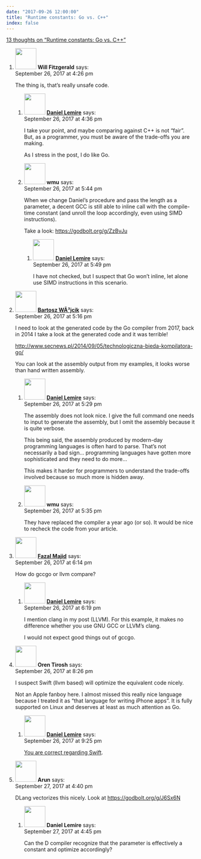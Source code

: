 ```yaml
---
date: "2017-09-26 12:00:00"
title: "Runtime constants: Go vs. C++"
index: false
---
```


[13 thoughts on &ldquo;Runtime constants: Go vs. C++&rdquo;](/lemire/blog/2017/09-26-runtime-constants-go-vs-c)

<ol class="comment-list">
<li id="comment-287185" class="comment even thread-even depth-1 parent">
<div class="comment-author vcard">
<img alt src="https://secure.gravatar.com/avatar/8b70790f2d886a2568bf35f10a3af9b1?s=56&#038;d=mm&#038;r=g" srcset="https://secure.gravatar.com/avatar/8b70790f2d886a2568bf35f10a3af9b1?s=112&#038;d=mm&#038;r=g 2x" class="avatar avatar-56 photo" height="56" width="56" decoding="async" /> <b class="fn">Will Fitzgerald</b> <span class="says">says:</span> </div>
<div class="comment-metadata"><time datetime="2017-09-26T16:26:33+00:00">September 26, 2017 at 4:26 pm</time></a> </div>
<div class="comment-content">
<p>The thing is, that&rsquo;s really unsafe code.</p>
</div>
<ol class="children">
<li id="comment-287187" class="comment byuser comment-author-lemire bypostauthor odd alt depth-2">
<div class="comment-author vcard">
<img alt src="https://secure.gravatar.com/avatar/2ca999bef9535950f5b84281a4dab006?s=56&#038;d=mm&#038;r=g" srcset="https://secure.gravatar.com/avatar/2ca999bef9535950f5b84281a4dab006?s=112&#038;d=mm&#038;r=g 2x" class="avatar avatar-56 photo" height="56" width="56" decoding="async" /> <b class="fn"><a href="https://lemire.me/en/" class="url" rel="ugc">Daniel Lemire</a></b> <span class="says">says:</span> </div>
<div class="comment-metadata"><time datetime="2017-09-26T16:36:53+00:00">September 26, 2017 at 4:36 pm</time></a> </div>
<div class="comment-content">
<p>I take your point, and maybe comparing against C++ is not &ldquo;fair&rdquo;. But, as a programmer, you must be aware of the trade-offs you are making.</p>
<p>As I stress in the post, I do like Go.</p>
</div>
</li>
<li id="comment-287196" class="comment even depth-2 parent">
<div class="comment-author vcard">
<img alt src="https://secure.gravatar.com/avatar/24cfa9591263008553ae4c125b6a9934?s=56&#038;d=mm&#038;r=g" srcset="https://secure.gravatar.com/avatar/24cfa9591263008553ae4c125b6a9934?s=112&#038;d=mm&#038;r=g 2x" class="avatar avatar-56 photo" height="56" width="56" loading="lazy" decoding="async" /> <b class="fn">wmu</b> <span class="says">says:</span> </div>
<div class="comment-metadata"><time datetime="2017-09-26T17:44:25+00:00">September 26, 2017 at 5:44 pm</time></a> </div>
<div class="comment-content">
<p>When we change Daniel&rsquo;s procedure and pass the length as a parameter, a decent GCC is still able to inline call with the compile-time constant (and unroll the loop accordingly, even using SIMD instructions).</p>
<p>Take a look: <a href="https://godbolt.org/g/ZzBvJu" rel="nofollow ugc">https://godbolt.org/g/ZzBvJu</a></p>
</div>
<ol class="children">
<li id="comment-287197" class="comment byuser comment-author-lemire bypostauthor odd alt depth-3">
<div class="comment-author vcard">
<img alt src="https://secure.gravatar.com/avatar/2ca999bef9535950f5b84281a4dab006?s=56&#038;d=mm&#038;r=g" srcset="https://secure.gravatar.com/avatar/2ca999bef9535950f5b84281a4dab006?s=112&#038;d=mm&#038;r=g 2x" class="avatar avatar-56 photo" height="56" width="56" loading="lazy" decoding="async" /> <b class="fn"><a href="https://lemire.me/en/" class="url" rel="ugc">Daniel Lemire</a></b> <span class="says">says:</span> </div>
<div class="comment-metadata"><time datetime="2017-09-26T17:49:27+00:00">September 26, 2017 at 5:49 pm</time></a> </div>
<div class="comment-content">
<p>I have not checked, but I suspect that Go won&rsquo;t inline, let alone use SIMD instructions in this scenario.</p>
</div>
</li>
</ol>
</li>
</ol>
</li>
<li id="comment-287191" class="comment even thread-odd thread-alt depth-1 parent">
<div class="comment-author vcard">
<img alt src="https://secure.gravatar.com/avatar/3056f1011deed57876c4a08713f0e1e7?s=56&#038;d=mm&#038;r=g" srcset="https://secure.gravatar.com/avatar/3056f1011deed57876c4a08713f0e1e7?s=112&#038;d=mm&#038;r=g 2x" class="avatar avatar-56 photo" height="56" width="56" loading="lazy" decoding="async" /> <b class="fn"><a href="https://www.pelock.com" class="url" rel="ugc external nofollow">Bartosz WÃ³jcik</a></b> <span class="says">says:</span> </div>
<div class="comment-metadata"><time datetime="2017-09-26T17:16:34+00:00">September 26, 2017 at 5:16 pm</time></a> </div>
<div class="comment-content">
<p>I need to look at the generated code by the Go compiler from 2017, back in 2014 I take a look at the generated code and it was terrible!</p>
<p><a href="http://www.secnews.pl/2014/09/05/technologiczna-bieda-kompilatora-go/" rel="nofollow ugc">http://www.secnews.pl/2014/09/05/technologiczna-bieda-kompilatora-go/</a></p>
<p>You can look at the assembly output from my examples, it looks worse than hand written assembly.</p>
</div>
<ol class="children">
<li id="comment-287192" class="comment byuser comment-author-lemire bypostauthor odd alt depth-2">
<div class="comment-author vcard">
<img alt src="https://secure.gravatar.com/avatar/2ca999bef9535950f5b84281a4dab006?s=56&#038;d=mm&#038;r=g" srcset="https://secure.gravatar.com/avatar/2ca999bef9535950f5b84281a4dab006?s=112&#038;d=mm&#038;r=g 2x" class="avatar avatar-56 photo" height="56" width="56" loading="lazy" decoding="async" /> <b class="fn"><a href="https://lemire.me/en/" class="url" rel="ugc">Daniel Lemire</a></b> <span class="says">says:</span> </div>
<div class="comment-metadata"><time datetime="2017-09-26T17:29:57+00:00">September 26, 2017 at 5:29 pm</time></a> </div>
<div class="comment-content">
<p>The assembly does not look nice. I give the full command one needs to input to generate the assembly, but I omit the assembly because it is quite verbose.</p>
<p>This being said, the assembly produced by modern-day programming languages is often hard to parse. That&rsquo;s not necessarily a bad sign&#8230; programming languages have gotten more sophisticated and they need to do more&#8230; </p>
<p>This makes it harder for programmers to understand the trade-offs involved because so much more is hidden away.</p>
</div>
</li>
<li id="comment-287194" class="comment even depth-2">
<div class="comment-author vcard">
<img alt src="https://secure.gravatar.com/avatar/24cfa9591263008553ae4c125b6a9934?s=56&#038;d=mm&#038;r=g" srcset="https://secure.gravatar.com/avatar/24cfa9591263008553ae4c125b6a9934?s=112&#038;d=mm&#038;r=g 2x" class="avatar avatar-56 photo" height="56" width="56" loading="lazy" decoding="async" /> <b class="fn">wmu</b> <span class="says">says:</span> </div>
<div class="comment-metadata"><time datetime="2017-09-26T17:35:01+00:00">September 26, 2017 at 5:35 pm</time></a> </div>
<div class="comment-content">
<p>They have replaced the compiler a year ago (or so). It would be nice to recheck the code from your article.</p>
</div>
</li>
</ol>
</li>
<li id="comment-287199" class="comment odd alt thread-even depth-1 parent">
<div class="comment-author vcard">
<img alt src="https://secure.gravatar.com/avatar/2aacafa76beb78c7beb2f8f58417935d?s=56&#038;d=mm&#038;r=g" srcset="https://secure.gravatar.com/avatar/2aacafa76beb78c7beb2f8f58417935d?s=112&#038;d=mm&#038;r=g 2x" class="avatar avatar-56 photo" height="56" width="56" loading="lazy" decoding="async" /> <b class="fn"><a href="https://majid.info/" class="url" rel="ugc external nofollow">Fazal Majid</a></b> <span class="says">says:</span> </div>
<div class="comment-metadata"><time datetime="2017-09-26T18:14:29+00:00">September 26, 2017 at 6:14 pm</time></a> </div>
<div class="comment-content">
<p>How do gccgo or llvm compare?</p>
</div>
<ol class="children">
<li id="comment-287200" class="comment byuser comment-author-lemire bypostauthor even depth-2">
<div class="comment-author vcard">
<img alt src="https://secure.gravatar.com/avatar/2ca999bef9535950f5b84281a4dab006?s=56&#038;d=mm&#038;r=g" srcset="https://secure.gravatar.com/avatar/2ca999bef9535950f5b84281a4dab006?s=112&#038;d=mm&#038;r=g 2x" class="avatar avatar-56 photo" height="56" width="56" loading="lazy" decoding="async" /> <b class="fn"><a href="https://lemire.me/en/" class="url" rel="ugc">Daniel Lemire</a></b> <span class="says">says:</span> </div>
<div class="comment-metadata"><time datetime="2017-09-26T18:19:39+00:00">September 26, 2017 at 6:19 pm</time></a> </div>
<div class="comment-content">
<p>I mention clang in my post (LLVM). For this example, it makes no difference whether you use GNU GCC or LLVM&rsquo;s clang.</p>
<p>I would not expect good things out of gccgo.</p>
</div>
</li>
</ol>
</li>
<li id="comment-287212" class="comment odd alt thread-odd thread-alt depth-1 parent">
<div class="comment-author vcard">
<img alt src="https://secure.gravatar.com/avatar/5e02c014b9ae0d4964d09a998780074f?s=56&#038;d=mm&#038;r=g" srcset="https://secure.gravatar.com/avatar/5e02c014b9ae0d4964d09a998780074f?s=112&#038;d=mm&#038;r=g 2x" class="avatar avatar-56 photo" height="56" width="56" loading="lazy" decoding="async" /> <b class="fn">Oren Tirosh</b> <span class="says">says:</span> </div>
<div class="comment-metadata"><time datetime="2017-09-26T20:26:50+00:00">September 26, 2017 at 8:26 pm</time></a> </div>
<div class="comment-content">
<p>I suspect Swift (llvm based) will optimize the equivalent code nicely. </p>
<p>Not an Apple fanboy here. I almost missed this really nice language because I treated it as &ldquo;that language for writing iPhone apps&rdquo;. It is fully supported on Linux and deserves at least as much attention as Go.</p>
</div>
<ol class="children">
<li id="comment-287217" class="comment byuser comment-author-lemire bypostauthor even depth-2">
<div class="comment-author vcard">
<img alt src="https://secure.gravatar.com/avatar/2ca999bef9535950f5b84281a4dab006?s=56&#038;d=mm&#038;r=g" srcset="https://secure.gravatar.com/avatar/2ca999bef9535950f5b84281a4dab006?s=112&#038;d=mm&#038;r=g 2x" class="avatar avatar-56 photo" height="56" width="56" loading="lazy" decoding="async" /> <b class="fn"><a href="https://lemire.me/en/" class="url" rel="ugc">Daniel Lemire</a></b> <span class="says">says:</span> </div>
<div class="comment-metadata"><time datetime="2017-09-26T21:25:55+00:00">September 26, 2017 at 9:25 pm</time></a> </div>
<div class="comment-content">
<p><a href="https://lemire.me/blog/2017/09/26/runtime-constants-swift/">You are correct regarding Swift</a>.</p>
</div>
</li>
</ol>
</li>
<li id="comment-287293" class="comment odd alt thread-even depth-1 parent">
<div class="comment-author vcard">
<img alt src="https://secure.gravatar.com/avatar/2de5370ae7d40b03f4cfa3be812b724e?s=56&#038;d=mm&#038;r=g" srcset="https://secure.gravatar.com/avatar/2de5370ae7d40b03f4cfa3be812b724e?s=112&#038;d=mm&#038;r=g 2x" class="avatar avatar-56 photo" height="56" width="56" loading="lazy" decoding="async" /> <b class="fn">Arun</b> <span class="says">says:</span> </div>
<div class="comment-metadata"><time datetime="2017-09-27T16:40:39+00:00">September 27, 2017 at 4:40 pm</time></a> </div>
<div class="comment-content">
<p>DLang vectorizes this nicely. Look at <a href="https://godbolt.org/g/J6Sx6N" rel="nofollow ugc">https://godbolt.org/g/J6Sx6N</a></p>
</div>
<ol class="children">
<li id="comment-287294" class="comment even depth-2">
<div class="comment-author vcard">
<img alt src="https://secure.gravatar.com/avatar/4b736113aa1557b9a110b5123d81d5f6?s=56&#038;d=mm&#038;r=g" srcset="https://secure.gravatar.com/avatar/4b736113aa1557b9a110b5123d81d5f6?s=112&#038;d=mm&#038;r=g 2x" class="avatar avatar-56 photo" height="56" width="56" loading="lazy" decoding="async" /> <b class="fn">Daniel Lemire</b> <span class="says">says:</span> </div>
<div class="comment-metadata"><time datetime="2017-09-27T16:45:21+00:00">September 27, 2017 at 4:45 pm</time></a> </div>
<div class="comment-content">
<p>Can the D compiler recognize that the parameter is effectively a constant and optimize accordingly?</p>
</div>
</li>
</ol>
</li>
</ol>
